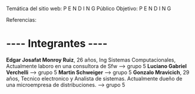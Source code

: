 Temática del sitio web:  P E N D I N G
Público Objetivo: P E N D I N G

Referencias:

# ---- Integrantes ----
**Edgar Josafat Monroy Ruiz**, 26 años, Ing Sistemas Computacionales, Actualmente laboro en una consultora de Sfw --> grupo 5
**Luciano Gabriel Verchelli** --> grupo 5
**Martin Schweiger** --> grupo 5
**Gonzalo Mravicich**, 29 años, Tecnico electronico y Analista de sistemas. Actualmente dueño de una microempresa de distribuciones. --> grupo 5
